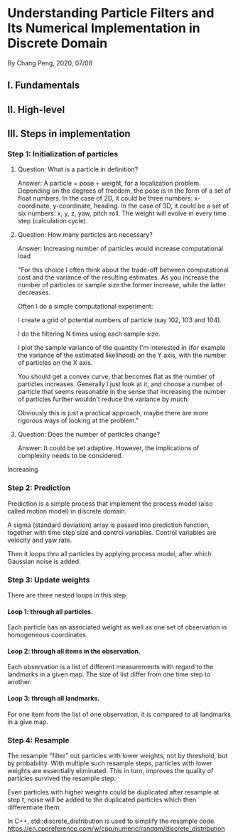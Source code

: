# Understanding Particle Filters and Its Numerical Implementation in Discrete Domain

By Chang Peng, 2020, 07/08

## I. Fundamentals

## II. High-level 

## III. Steps in implementation

### Step 1: Initialization of particles
1. Question: What is a particle in definition?

   Answer: A particle = pose + weight, for a localization problem.
   Depending on the degrees of freedom, the pose is in the form of a set of float numbers. 
   In the case of 2D, it could be three numbers: x-coordinate, y-coordinate, heading.
   In the case of 3D, it could be a set of six numbers: x, y, z, yaw, pitch roll.
   The weight will evolve in every time step (calculation cycle).
   
1. Question: How many particles are necessary?

   Answer: Increasing number of particles would increase computational load
   
   "For this choice I often think about the trade-off between computational cost and the variance of the resulting estimates. As you increase the number of particles or sample size the former increase, while the latter decreases.
    
    Often I do a simple computational experiment:
    
    I create a grid of potential numbers of particle (say 102, 103 and 104).
    
    I do the filtering N times using each sample size.
    
    I plot the sample variance of the quantity I'm interested in (for example the variance of the estimated likelihood) on the Y axis, with the number of particles on the X axis.
    
    You should get a convex curve, that becomes flat as the number of particles increases. Generally I just look at it, and choose a number of particle that seems reasonable in the sense that increasing the number of particles further wouldn't reduce the variance by much.
    
    Obviously this is just a practical approach, maybe there are more rigorous ways of looking at the problem."

2. Question: Does the number of particles change?

   Answer: It could be set adaptive. However, the implications of complexity needs to be considered.

Increasing  

### Step 2: Prediction
Prediction is a simple process that implement the process model (also called motion model) in discrete domain.

A sigma (standard deviation) array is passed into prediction function, together with time step size and control variables.
Control variables are velocity and yaw rate.

Then it loops thru all particles by applying process model, after which Gaussian noise is added.

### Step 3: Update weights
There are three nested loops in this step.
#### Loop 1: through all particles.
Each particle has an associated weight as well as one set of observation in homogeneous coordinates.
#### Loop 2: through all items in the observation.
Each observation is a list of different measurements with regard to the landmarks in a given map.
The size of list differ from one time step to another.
#### Loop 3: through all landmarks.
For one item from the list of one observation, it is compared to all landmarks in a give map.

### Step 4: Resample
The resample "filter" out particles with lower weights, not by threshold, but by probability. 
With multiple such resample steps, particles with lower weights are essentially eliminated.
This in turn, improves the quality of particles survived the resample step.

Even particles with higher weights could be duplicated after resample at step t, noise will be added to the duplicated particles which then differentiate them.

In C++, std::discrete_distribution is used to simplify the resample code.
https://en.cppreference.com/w/cpp/numeric/random/discrete_distribution